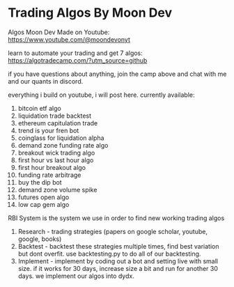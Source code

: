 # Trading Algos By Moon Dev

 Algos Moon Dev Made on Youtube: https://www.youtube.com/@moondevonyt

 learn to automate your trading and get 7 algos: https://algotradecamp.com/?utm_source=github

 if you have questions about anything, join the camp above and chat with me and our quants in discord.

everything i build on youtube, i will post here. currently available:
1. bitcoin etf algo 
2. liquidation trade backtest
3. ethereum capitulation trade
4. trend is your fren bot
5. coinglass for liquidation alpha
6. demand zone funding rate algo
7. breakout wick trading algo
8. first hour vs last hour algo
9. first hour breakout algo
10. funding rate arbitrage 
11. buy the dip bot
12. demand zone volume spike
13. futures open algo
14. low cap gem algo 

RBI System is the system we use in order to find new working trading algos

1. Research - trading strategies (papers on google scholar, youtube, google, books)
2. Backtest - backtest these strategies multiple times, find best variation but dont overfit. use backtesting.py to do all of our backtesting. 
3. Implement - implement by coding out a bot and setting live with small size. if it works for 30 days, increase size a bit and run for another 30 days. we implement our algos into dydx. 